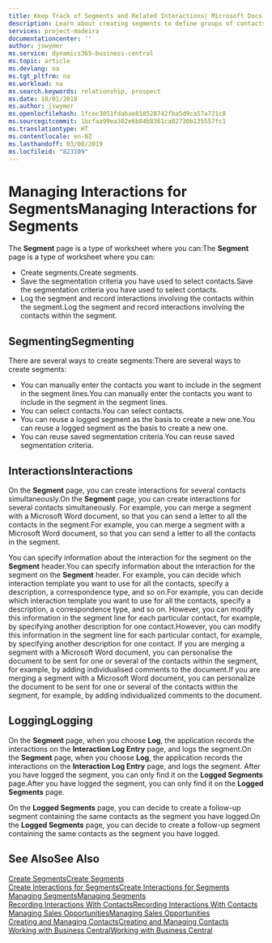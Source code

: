 ```yaml
---
title: Keep Track of Segments and Related Interactions| Microsoft Docs
description: Learn about creating segments to define groups of contacts and specifying interactions for segments.
services: project-madeira
documentationcenter: ''
author: jswymer
ms.service: dynamics365-business-central
ms.topic: article
ms.devlang: na
ms.tgt_pltfrm: na
ms.workload: na
ms.search.keywords: relationship, prospect
ms.date: 10/01/2018
ms.author: jswymer
ms.openlocfilehash: 1fcec3051fdabae818528742fba5d9ca57a721c8
ms.sourcegitcommit: 1bcfaa99ea302e6b84b8361ca02730b135557fc1
ms.translationtype: HT
ms.contentlocale: en-NZ
ms.lasthandoff: 03/08/2019
ms.locfileid: "823109"
---
```

# <a name="managing-interactions-for-segments"></a><span data-ttu-id="0bd5a-103">Managing Interactions for Segments</span><span class="sxs-lookup"><span data-stu-id="0bd5a-103">Managing Interactions for Segments</span></span>
<span data-ttu-id="0bd5a-104">The **Segment** page is a type of worksheet where you can:</span><span class="sxs-lookup"><span data-stu-id="0bd5a-104">The **Segment** page is a type of worksheet where you can:</span></span>

* <span data-ttu-id="0bd5a-105">Create segments.</span><span class="sxs-lookup"><span data-stu-id="0bd5a-105">Create segments.</span></span>
* <span data-ttu-id="0bd5a-106">Save the segmentation criteria you have used to select contacts.</span><span class="sxs-lookup"><span data-stu-id="0bd5a-106">Save the segmentation criteria you have used to select contacts.</span></span>
* <span data-ttu-id="0bd5a-107">Log the segment and record interactions involving the contacts within the segment.</span><span class="sxs-lookup"><span data-stu-id="0bd5a-107">Log the segment and record interactions involving the contacts within the segment.</span></span>

## <a name="segmenting"></a><span data-ttu-id="0bd5a-108">Segmenting</span><span class="sxs-lookup"><span data-stu-id="0bd5a-108">Segmenting</span></span>
<span data-ttu-id="0bd5a-109">There are several ways to create segments:</span><span class="sxs-lookup"><span data-stu-id="0bd5a-109">There are several ways to create segments:</span></span>

* <span data-ttu-id="0bd5a-110">You can manually enter the contacts you want to include in the segment in the segment lines.</span><span class="sxs-lookup"><span data-stu-id="0bd5a-110">You can manually enter the contacts you want to include in the segment in the segment lines.</span></span>
* <span data-ttu-id="0bd5a-111">You can select contacts.</span><span class="sxs-lookup"><span data-stu-id="0bd5a-111">You can select contacts.</span></span>
* <span data-ttu-id="0bd5a-112">You can reuse a logged segment as the basis to create a new one.</span><span class="sxs-lookup"><span data-stu-id="0bd5a-112">You can reuse a logged segment as the basis to create a new one.</span></span>
* <span data-ttu-id="0bd5a-113">You can reuse saved segmentation criteria.</span><span class="sxs-lookup"><span data-stu-id="0bd5a-113">You can reuse saved segmentation criteria.</span></span>

## <a name="interactions"></a><span data-ttu-id="0bd5a-114">Interactions</span><span class="sxs-lookup"><span data-stu-id="0bd5a-114">Interactions</span></span>
<span data-ttu-id="0bd5a-115">On the **Segment** page, you can create interactions for several contacts simultaneously.</span><span class="sxs-lookup"><span data-stu-id="0bd5a-115">On the **Segment** page, you can create interactions for several contacts simultaneously.</span></span> <span data-ttu-id="0bd5a-116">For example, you can merge a segment with a Microsoft Word document, so that you can send a letter to all the contacts in the segment.</span><span class="sxs-lookup"><span data-stu-id="0bd5a-116">For example, you can merge a segment with a Microsoft Word document, so that you can send a letter to all the contacts in the segment.</span></span>

<span data-ttu-id="0bd5a-117">You can specify information about the interaction for the segment on the **Segment** header.</span><span class="sxs-lookup"><span data-stu-id="0bd5a-117">You can specify information about the interaction for the segment on the **Segment** header.</span></span> <span data-ttu-id="0bd5a-118">For example, you can decide which interaction template you want to use for all the contacts, specify a description, a correspondence type, and so on.</span><span class="sxs-lookup"><span data-stu-id="0bd5a-118">For example, you can decide which interaction template you want to use for all the contacts, specify a description, a correspondence type, and so on.</span></span> <span data-ttu-id="0bd5a-119">However, you can modify this information in the segment line for each particular contact, for example, by specifying another description for one contact.</span><span class="sxs-lookup"><span data-stu-id="0bd5a-119">However, you can modify this information in the segment line for each particular contact, for example, by specifying another description for one contact.</span></span> <span data-ttu-id="0bd5a-120">If you are merging a segment with a Microsoft Word document, you can personalise the document to be sent for one or several of the contacts within the segment, for example, by adding individualised comments to the document.</span><span class="sxs-lookup"><span data-stu-id="0bd5a-120">If you are merging a segment with a Microsoft Word document, you can personalize the document to be sent for one or several of the contacts within the segment, for example, by adding individualized comments to the document.</span></span>

## <a name="logging"></a><span data-ttu-id="0bd5a-121">Logging</span><span class="sxs-lookup"><span data-stu-id="0bd5a-121">Logging</span></span>
<span data-ttu-id="0bd5a-122">On the **Segment** page, when you choose **Log**, the application records the interactions on the **Interaction Log Entry** page, and logs the segment.</span><span class="sxs-lookup"><span data-stu-id="0bd5a-122">On the **Segment** page, when you choose **Log**, the application records the interactions on the **Interaction Log Entry** page, and logs the segment.</span></span> <span data-ttu-id="0bd5a-123">After you have logged the segment, you can only find it on the **Logged Segments** page.</span><span class="sxs-lookup"><span data-stu-id="0bd5a-123">After you have logged the segment, you can only find it on the **Logged Segments** page.</span></span>

<span data-ttu-id="0bd5a-124">On the **Logged Segments** page, you can decide to create a follow-up segment containing the same contacts as the segment you have logged.</span><span class="sxs-lookup"><span data-stu-id="0bd5a-124">On the **Logged Segments** page, you can decide to create a follow-up segment containing the same contacts as the segment you have logged.</span></span>

## <a name="see-also"></a><span data-ttu-id="0bd5a-125">See Also</span><span class="sxs-lookup"><span data-stu-id="0bd5a-125">See Also</span></span>
[<span data-ttu-id="0bd5a-126">Create Segments</span><span class="sxs-lookup"><span data-stu-id="0bd5a-126">Create Segments</span></span>](marketing-how-create-segment.md)  
[<span data-ttu-id="0bd5a-127">Create Interactions for Segments</span><span class="sxs-lookup"><span data-stu-id="0bd5a-127">Create Interactions for Segments</span></span>](marketing-how-create-interactions.md)  
[<span data-ttu-id="0bd5a-128">Managing Segments</span><span class="sxs-lookup"><span data-stu-id="0bd5a-128">Managing Segments</span></span>](marketing-segments.md)  
[<span data-ttu-id="0bd5a-129">Recording Interactions With Contacts</span><span class="sxs-lookup"><span data-stu-id="0bd5a-129">Recording Interactions With Contacts</span></span>](marketing-interactions.md)  
[<span data-ttu-id="0bd5a-130">Managing Sales Opportunities</span><span class="sxs-lookup"><span data-stu-id="0bd5a-130">Managing Sales Opportunities</span></span>](marketing-manage-sales-opportunities.md)  
[<span data-ttu-id="0bd5a-131">Creating and Managing Contacts</span><span class="sxs-lookup"><span data-stu-id="0bd5a-131">Creating and Managing Contacts</span></span>](marketing-contacts.md)  
[<span data-ttu-id="0bd5a-132">Working with Business Central</span><span class="sxs-lookup"><span data-stu-id="0bd5a-132">Working with Business Central</span></span>](ui-work-product.md)
